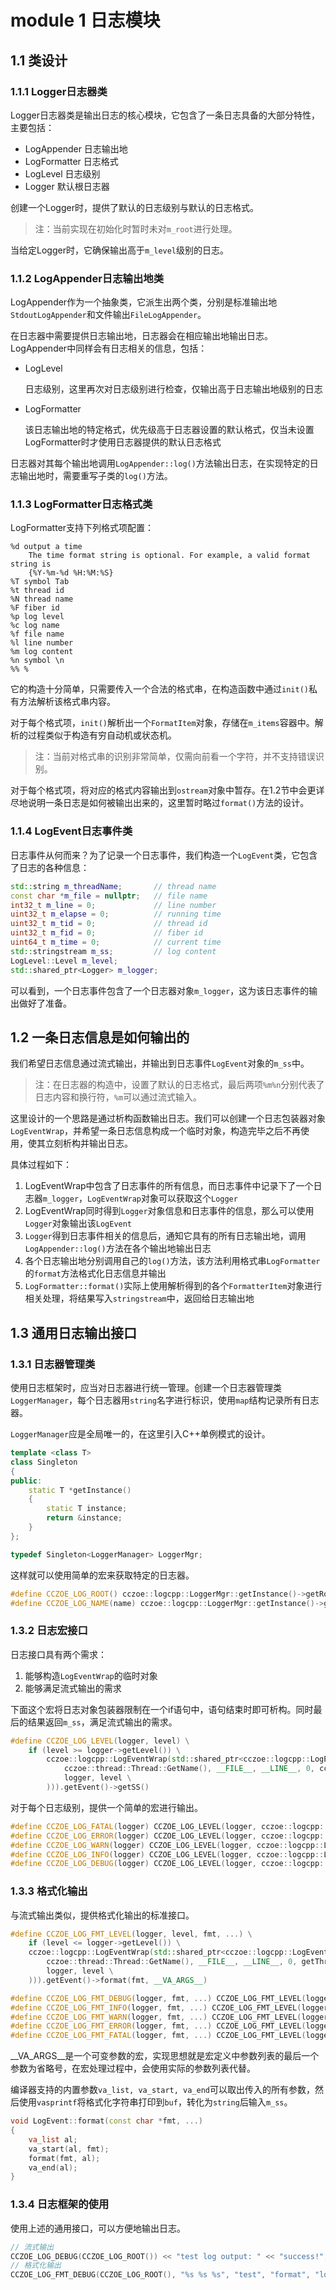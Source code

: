 # module 1 日志模块

## 1.1 类设计

### 1.1.1 Logger日志器类

Logger日志器类是输出日志的核心模块，它包含了一条日志具备的大部分特性，主要包括：
- LogAppender   日志输出地
- LogFormatter  日志格式
- LogLevel      日志级别
- Logger        默认根日志器

创建一个Logger时，提供了默认的日志级别与默认的日志格式。

> 注：当前实现在初始化时暂时未对`m_root`进行处理。

当给定Logger时，它确保输出高于`m_level`级别的日志。

### 1.1.2 LogAppender日志输出地类

LogAppender作为一个抽象类，它派生出两个类，分别是标准输出地`StdoutLogAppender`和文件输出`FileLogAppender`。

在日志器中需要提供日志输出地，日志器会在相应输出地输出日志。LogAppender中同样会有日志相关的信息，包括：
- LogLevel      

    日志级别，这里再次对日志级别进行检查，仅输出高于日志输出地级别的日志

- LogFormatter  
    
    该日志输出地的特定格式，优先级高于日志器设置的默认格式，仅当未设置LogFormatter时才使用日志器提供的默认日志格式

日志器对其每个输出地调用`LogAppender::log()`方法输出日志，在实现特定的日志输出地时，需要重写子类的`log()`方法。

### 1.1.3 LogFormatter日志格式类

LogFormatter支持下列格式项配置：
```
%d output a time
    The time format string is optional. For example, a valid format string is 
    {%Y-%m-%d %H:%M:%S}
%T symbol Tab
%t thread id
%N thread name
%F fiber id
%p log level
%c log name
%f file name
%l line number
%m log content
%n symbol \n
%% %
```

它的构造十分简单，只需要传入一个合法的格式串，在构造函数中通过`init()`私有方法解析该格式串内容。

对于每个格式项，`init()`解析出一个`FormatItem`对象，存储在`m_items`容器中。解析的过程类似于构造有穷自动机或状态机。

> 注：当前对格式串的识别非常简单，仅需向前看一个字符，并不支持错误识别。

对于每个格式项，将对应的格式内容输出到`ostream`对象中暂存。在1.2节中会更详尽地说明一条日志是如何被输出出来的，这里暂时略过`format()`方法的设计。

### 1.1.4 LogEvent日志事件类

日志事件从何而来？为了记录一个日志事件，我们构造一个`LogEvent`类，它包含了日志的各种信息：
``` cpp
std::string m_threadName;       // thread name
const char *m_file = nullptr;   // file name
int32_t m_line = 0;             // line number
uint32_t m_elapse = 0;          // running time
uint32_t m_tid = 0;             // thread id
uint32_t m_fid = 0;             // fiber id
uint64_t m_time = 0;            // current time
std::stringstream m_ss;         // log content
LogLevel::Level m_level;
std::shared_ptr<Logger> m_logger;
```

可以看到，一个日志事件包含了一个日志器对象`m_logger`，这为该日志事件的输出做好了准备。

## 1.2 一条日志信息是如何输出的

我们希望日志信息通过流式输出，并输出到日志事件`LogEvent`对象的`m_ss`中。

> 注：在日志器的构造中，设置了默认的日志格式，最后两项`%m%n`分别代表了日志内容和换行符，`%m`可以通过流式输入。

这里设计的一个思路是通过析构函数输出日志。我们可以创建一个日志包装器对象`LogEventWrap`，并希望一条日志信息构成一个临时对象，构造完毕之后不再使用，使其立刻析构并输出日志。

具体过程如下：
1. LogEventWrap中包含了日志事件的所有信息，而日志事件中记录下了一个日志器`m_logger`，`LogEventWrap`对象可以获取这个`Logger`
2. LogEventWrap同时得到`Logger`对象信息和日志事件的信息，那么可以使用`Logger`对象输出该`LogEvent`
3. `Logger`得到日志事件相关的信息后，通知它具有的所有日志输出地，调用`LogAppender::log()`方法在各个输出地输出日志
4. 各个日志输出地分别调用自己的`log()`方法，该方法利用格式串`LogFormatter`的`format`方法格式化日志信息并输出
5. `LogFormatter::format()`实际上使用解析得到的各个`FormatterItem`对象进行相关处理，将结果写入`stringstream`中，返回给日志输出地

## 1.3 通用日志输出接口

### 1.3.1 日志器管理类

使用日志框架时，应当对日志器进行统一管理。创建一个日志器管理类`LoggerManager`，每个日志器用`string`名字进行标识，使用`map`结构记录所有日志器。

`LoggerManager`应是全局唯一的，在这里引入C++单例模式的设计。
``` cpp
template <class T>
class Singleton
{
public:
    static T *getInstance()
    {
        static T instance;
        return &instance;
    }
};

typedef Singleton<LoggerManager> LoggerMgr;
```

这样就可以使用简单的宏来获取特定的日志器。
``` cpp
#define CCZOE_LOG_ROOT() cczoe::logcpp::LoggerMgr::getInstance()->getRoot()
#define CCZOE_LOG_NAME(name) cczoe::logcpp::LoggerMgr::getInstance()->getLogger(name)
```

### 1.3.2 日志宏接口

日志接口具有两个需求：
1. 能够构造`LogEventWrap`的临时对象
2. 能够满足流式输出的需求

下面这个宏将日志对象包装器限制在一个if语句中，语句结束时即可析构。同时最后的结果返回`m_ss`，满足流式输出的需求。

``` cpp
#define CCZOE_LOG_LEVEL(logger, level) \
    if (level >= logger->getLevel()) \
        cczoe::logcpp::LogEventWrap(std::shared_ptr<cczoe::logcpp::LogEvent>(new cczoe::logcpp::LogEvent( \
            cczoe::thread::Thread::GetName(), __FILE__, __LINE__, 0, cczoe::getThreadId(), cczoe::getFiberId(), time(0), \
            logger, level \
        ))).getEvent()->getSS()
```

对于每个日志级别，提供一个简单的宏进行输出。
``` cpp
#define CCZOE_LOG_FATAL(logger) CCZOE_LOG_LEVEL(logger, cczoe::logcpp::LogLevel::FATAL)
#define CCZOE_LOG_ERROR(logger) CCZOE_LOG_LEVEL(logger, cczoe::logcpp::LogLevel::ERROR)
#define CCZOE_LOG_WARN(logger) CCZOE_LOG_LEVEL(logger, cczoe::logcpp::LogLevel::WARN)
#define CCZOE_LOG_INFO(logger) CCZOE_LOG_LEVEL(logger, cczoe::logcpp::LogLevel::INFO)
#define CCZOE_LOG_DEBUG(logger) CCZOE_LOG_LEVEL(logger, cczoe::logcpp::LogLevel::DEBUG)
```

### 1.3.3 格式化输出

与流式输出类似，提供格式化输出的标准接口。

``` cpp
#define CCZOE_LOG_FMT_LEVEL(logger, level, fmt, ...) \
    if (level <= logger->getLevel()) \
    cczoe::logcpp::LogEventWrap(std::shared_ptr<cczoe::logcpp::LogEvent>(new cczoe::logcpp::LogEvent( \
        cczoe::thread::Thread::GetName(), __FILE__, __LINE__, 0, getThreadId(), getFiberId(), time(0), \
        logger, level \
    ))).getEvent()->format(fmt, __VA_ARGS__)

#define CCZOE_LOG_FMT_DEBUG(logger, fmt, ...) CCZOE_LOG_FMT_LEVEL(logger, LogLevel::DEBUG, fmt, __VA_ARGS__)
#define CCZOE_LOG_FMT_INFO(logger, fmt, ...) CCZOE_LOG_FMT_LEVEL(logger, LogLevel::INFO, fmt, __VA_ARGS__)
#define CCZOE_LOG_FMT_WARN(logger, fmt, ...) CCZOE_LOG_FMT_LEVEL(logger, LogLevel::WARN, fmt, __VA_ARGS__)
#define CCZOE_LOG_FMT_ERROR(logger, fmt, ...) CCZOE_LOG_FMT_LEVEL(logger, LogLevel::ERROR, fmt, __VA_ARGS__)
#define CCZOE_LOG_FMT_FATAL(logger, fmt, ...) CCZOE_LOG_FMT_LEVEL(logger, LogLevel::FATAL, fmt, __VA_ARGS__)
```

__VA_ARGS__是一个可变参数的宏，实现思想就是宏定义中参数列表的最后一个参数为省略号，在宏处理过程中，会使用实际的参数列表代替。

编译器支持的内置参数`va_list, va_start, va_end`可以取出传入的所有参数，然后使用`vasprintf`将格式化字符串打印到`buf`，转化为`string`后输入`m_ss`。

``` cpp
void LogEvent::format(const char *fmt, ...)
{
    va_list al;
    va_start(al, fmt);
    format(fmt, al);
    va_end(al);
}
```

### 1.3.4 日志框架的使用

使用上述的通用接口，可以方便地输出日志。

``` cpp
// 流式输出
CCZOE_LOG_DEBUG(CCZOE_LOG_ROOT()) << "test log output: " << "success!";
// 格式化输出
CCZOE_LOG_FMT_DEBUG(CCZOE_LOG_ROOT(), "%s %s %s", "test", "format", "log output");
```